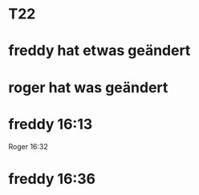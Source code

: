 # T22
# freddy hat etwas geändert
# roger hat was geändert
# freddy 16:13
Roger 16:32
# freddy 16:36
